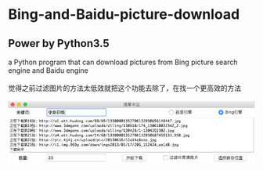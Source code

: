 # Bing-and-Baidu-picture-download

Power by Python3.5
---
a Python program that can download pictures from Bing picture search engine and Baidu engine<br><br>
    觉得之前过滤图片的方法太低效就把这个功能去除了，在找一个更高效的方法<br><br>
![1](https://github.com/Dengqlbq/Bing-and-Baidu-picture-download/raw/master/1.png)
